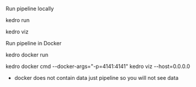 Run pipeline locally 

kedro run 

kedro viz

Run pipeline in Docker 

kedro docker run

kedro docker cmd --docker-args="-p=4141:4141" kedro viz --host=0.0.0.0

* docker does not contain data just pipeline so you will not see data 
